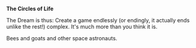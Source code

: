 <b>The Circles of Life</b>

The Dream is thus:
Create a game endlessly (or endingly, it actually ends unlike the rest!) complex.
It's much more than you think it is.

Bees and goats and other space astronauts.